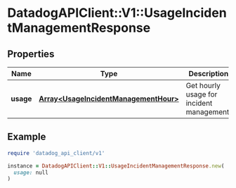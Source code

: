# DatadogAPIClient::V1::UsageIncidentManagementResponse

## Properties

| Name      | Type                                                                           | Description                               | Notes      |
| --------- | ------------------------------------------------------------------------------ | ----------------------------------------- | ---------- |
| **usage** | [**Array&lt;UsageIncidentManagementHour&gt;**](UsageIncidentManagementHour.md) | Get hourly usage for incident management. | [optional] |

## Example

```ruby
require 'datadog_api_client/v1'

instance = DatadogAPIClient::V1::UsageIncidentManagementResponse.new(
  usage: null
)
```

